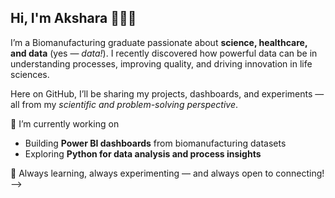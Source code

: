 ## Hi, I'm Akshara 👩‍🔬👋

I’m a Biomanufacturing graduate passionate about **science, healthcare, and data** (yes — *data!*). I recently discovered how powerful data can be in understanding processes, improving quality, and driving innovation in life sciences.

Here on GitHub, I’ll be sharing my projects, dashboards, and experiments — all from my *scientific and problem-solving perspective*.


🔭 I’m currently working on
- Building **Power BI dashboards** from biomanufacturing datasets  
- Exploring **Python for data analysis and process insights**

🚀 Always learning, always experimenting — and always open to connecting!
-->
